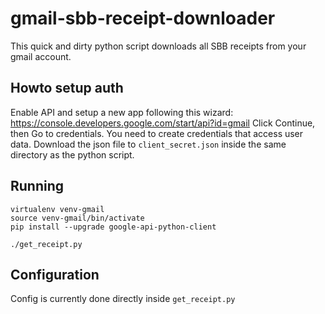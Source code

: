 # gmail-sbb-receipt-downloader

This quick and dirty python script downloads all SBB receipts from your gmail account.


## Howto setup auth

Enable API and setup a new app following this wizard:
https://console.developers.google.com/start/api?id=gmail
Click Continue, then Go to credentials.
You need to create credentials that access user data.
Download the json file to `client_secret.json` inside the same directory as the python script.

## Running

```
virtualenv venv-gmail
source venv-gmail/bin/activate
pip install --upgrade google-api-python-client

./get_receipt.py
```

## Configuration

Config is currently done directly inside `get_receipt.py`
